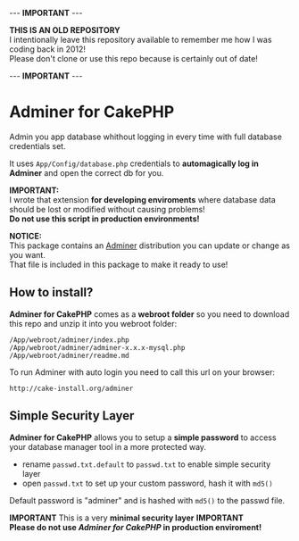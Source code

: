 --- **IMPORTANT** ---

**THIS IS AN OLD REPOSITORY**  
I intentionally leave this repository available to remember me how I was coding back in 2012!  
Please don't clone or use this repo because is certainly out of date!

--- **IMPORTANT** ---  



Adminer for CakePHP
===================

Admin you app database whithout logging in every time with full database credentials set.

It uses `App/Config/database.php` credentials to **automagically log in Adminer** and open the correct db for you.

**IMPORTANT:**  
I wrote that extension **for developing enviroments** where database data should be lost or modified without causing problems!  
**Do not use this script in production environments!**

**NOTICE:**  
This package contains an [Adminer](http://www.adminer.org/) distribution you can update or change as you want.  
That file is included in this package to make it ready to use!

## How to install?
**Adminer for CakePHP** comes as a **webroot folder** so you need to download this repo and unzip it into you webroot folder:

    /App/webroot/adminer/index.php
    /App/webroot/adminer/adminer-x.x.x-mysql.php
    /App/webroot/adminer/readme.md
    
To run Adminer with auto login you need to call this url on your browser:

    http://cake-install.org/adminer

## Simple Security Layer
**Adminer for CakePHP** allows you to setup a **simple password** to access your database manager tool in a more protected way.

- rename `passwd.txt.default` to `passwd.txt` to enable simple security layer
- open `passwd.txt` to set up your custom password, hash it with `md5()`

Default password is "adminer" and is hashed with `md5()` to the passwd file.  

**IMPORTANT** This is a very **minimal security layer** **IMPORTANT**  
**Please do not use _Adminer for CakePHP_ in production enviroment!**
